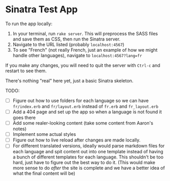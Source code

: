 # Sinatra Test App

To run the app locally:
1. In your terminal, run `rake server`. This will preprocess the SASS files and save them as CSS, then run the Sinatra server.
1. Navigate to the URL listed (probably `localhost:4567`)
1. To see "French" (not really French, just an example of how we might handle other languages), navigate to `localhost:4567?lang=fr`

If you make any changes, you will need to quit the server with `Ctrl-c` and restart to see them.

There's nothing "real" here yet, just a basic Sinatra skeleton.

TODO:
- [ ] Figure out how to use folders for each language so we can have `fr/index.erb` and `fr/layout.erb` instead of `fr.erb` and `fr_layout.erb`
- [ ] Add a 404 page and set up the app so when a language is not found it goes there
- [ ] Add some realer-looking content (take some content from Aaron's notes)
- [ ] Implement some actual styles
- [ ] Figure out how to live reload after changes are made locally.
- [ ] For different translated versions, ideally would parse markdown files for each language and spit content out into one template instead of having a bunch of different templates for each language. This shouldn't be too hard, just have to figure out the best way to do it. (This would make more sense to do _after_ the site is complete and we have a better idea of what the final content will be)
